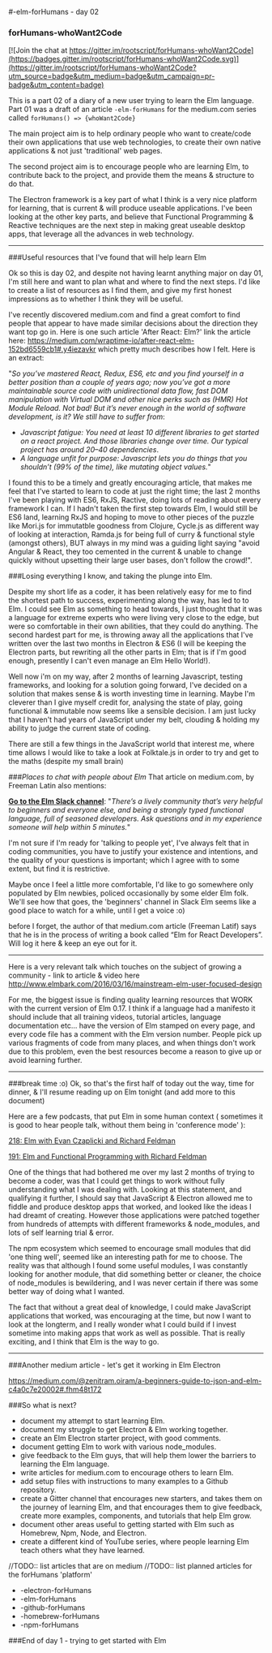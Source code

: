 #-elm-forHumans - day 02
### forHumans-whoWant2Code

[![Join the chat at https://gitter.im/rootscript/forHumans-whoWant2Code](https://badges.gitter.im/rootscript/forHumans-whoWant2Code.svg)](https://gitter.im/rootscript/forHumans-whoWant2Code?utm_source=badge&utm_medium=badge&utm_campaign=pr-badge&utm_content=badge)

This is a part 02 of a diary of a new user trying to learn the Elm language.  Part 01 was a draft of an article `-elm-forHumans` for the medium.com series called `forHumans() => {whoWant2Code}`

The main project aim is to help ordinary people who want to create/code their own applications that use web technologies, to create their own native applications & not just 'traditional' web pages.

The second project aim is to encourage people who are learning Elm, to contribute back to the project, and provide them the means & structure to do that.

The Electron framework	is a key part of what I think is a very nice platform for learning, that is current & will produce useable applications.  I've been looking at the other key parts, and believe that Functional Programming & Reactive techniques are the next step in making great useable desktop apps, that leverage all the advances in web technology.

---

###Useful resources that I've found that will help learn Elm

Ok so this is day 02, and despite not having learnt anything major on day 01, I'm still here and want to plan what and where to find the next steps.   I'd like to create a list of resources as I find them, and give my first honest impressions as to whether I think they will be useful.

I've recently discovered medium.com and find a great comfort to find people that appear to have made similar decisions about the direction they want top go in.  Here is one such article 'After React: Elm?' link the article here: <https://medium.com/wraptime-io/after-react-elm-152bd6559cb1#.y4iezavkr> which pretty much describes how I felt.   Here is an extract:

"*So you’ve mastered React, Redux, ES6, etc and you find yourself in a better position than a couple of years ago; now you’ve got a more maintainable source code with unidirectional data flow, fast DOM manipulation with Virtual DOM and other nice perks such as (HMR) Hot Module Reload. Not bad! But it’s never enough in the world of software development, is it? We still have to suffer from*:

 - *Javascript fatigue: You need at least 10 different libraries to get started on a react project. And those libraries change over time. Our typical project has around 20–40 dependencies*.
 - *A language unfit for purpose: Javascript lets you do things that you shouldn’t (99% of the time), like mutating object values.*"
 
I found this to be a timely and greatly encouraging article, that makes me feel that I've started to learn to code at just the right time; the last 2 months I've been playing with ES6, RxJS, Ractive, doing lots of reading about every framework I can. If I hadn't taken the first step towards Elm, I would still be ES6 land, learning RxJS and hoping to move to other pieces of the puzzle like Mori.js for immutatble goodness from Clojure, Cycle.js as different way of looking at interaction, Ramda.js for being full of curry & functional style (amongst others), BUT always in my mind was a guiding light saying "avoid Angular & React, they too cemented in the current & unable to change quickly without upsetting their large user bases, don't follow the crowd!".

###Losing everything I know, and taking the plunge into Elm.

Despite my short life as a coder, it has been relatively easy for me to find the shortest path to success, experimenting along the way, has led to to Elm.  I could see Elm as something to head towards, I just thought that it was a language for extreme experts who were living very close to the edge, but were so comfortable in their own abilities, that they could do anything.
The second hardest part for me, is throwing away all the applications that I've written over the last two months in Electron & ES6 (I will be keeping the Electron parts, but rewriting all the other parts in Elm; that is if I'm good enough, presently I can't even manage an Elm Hello World!).

Well now i'm on my way, after 2 months of learning Javascript, testing frameworks, and looking for a solution going forward, I've decided on a solution that makes sense & is worth investing time in learning.  Maybe I'm cleverer than I give myself credit for, analysing the state of play, going functional & immutable now seems like a sensible decision.  I am just lucky that I haven't had years of JavaScript under my belt, clouding & holding my ability to judge the current state of coding.

There are still a few things in the JavaScript world that interest me, where time allows I would like to take a look at Folktale.js in order to try and get to the maths (despite my small brain)

###*Places to chat with people about Elm*
That article on medium.com, by Freeman Latin also mentions:

[**Go to the Elm Slack channel**](http://elmlang.herokuapp.com/): "*There’s a lively community that’s very helpful to beginners and everyone else, and being a strongly typed functional language, full of seasoned developers. Ask questions and in my experience someone will help within 5 minutes.*"

I'm not sure if I'm ready for 'talking to people yet', I've always felt that in coding communities, you have to justify your existence and intentions, and the quality of your questions is important; which I agree with to some extent, but find it is restrictive.

Maybe once I feel a little more comfortable, I'd like to go somewhere only populated by Elm newbies, policed occasionally by some elder Elm folk.   We'll see how that goes, the 'beginners' channel in Slack Elm seems like a good place to watch for a while, until I get a voice :o)

before I forget, the author of that medium.com article (Freeman Latif) says that he is in the process of writing a book called “Elm for React Developers”.  Will log it here & keep an eye out for it.

 ---

Here is a very relevant talk which touches on the subject of growing a community - link to article & video here <http://www.elmbark.com/2016/03/16/mainstream-elm-user-focused-design> 

For me, the biggest issue is finding quality learning resources that WORK with the current version of Elm 0.17.  I think if a language had a manifesto it should include that all training videos, tutorial articles, language documentation etc... have the version of Elm stamped on every page, and every code file has a comment with the Elm version number.  People pick up various fragments of code from many places, and when things don't work due to this problem, even the best resources become a reason to give up or avoid learning further.

---

###break time :o)
Ok, so that's the first half of today out the way, time for dinner, & I'll resume reading up on Elm tonight (and add more to this document)

Here are a few podcasts, that put Elm in some human context ( sometimes it is good to hear people talk, without them being in 'conference mode' ):

[218: Elm with Evan Czaplicki and Richard Feldman](https://changelog.com/218/)

[191: Elm and Functional Programming with Richard Feldman](https://changelog.com/191/)

One of the things that had bothered me over my last 2 months of trying to become a coder, was that I could get things to work without fully understanding what I was dealing with.  Looking at this statement, and qualifying it further, I should say that JavaScript & Electron allowed me to fiddle and produce desktop apps that worked, and looked like the ideas I had dreamt of creating.  However those applications were patched together from hundreds of attempts with different frameworks & node_modules, and lots of self learning trial & error.

The npm ecosystem which seemed to encourage small modules that did 'one thing well', seemed like an interesting path for me to choose.  The reality was that although I found some useful modules, I was constantly looking for another module, that did something better or cleaner, the choice of node_modules is bewildering, and I was never certain if there was some better way of doing what I wanted.

The fact that without a great deal of knowledge, I could make JavaScript applications that worked, was encouraging at the time, but now I want to look at the longterm, and I really wonder what I could build if I invest sometime into making apps that work as well as possible.  That is really exciting, and I think that Elm is the way to go.

---

###Another medium article - let's get it working in Elm Electron

<https://medium.com/@zenitram.oiram/a-beginners-guide-to-json-and-elm-c4a0c7e20002#.fhm48t172>

###So what is next?
* document my attempt to start learning Elm.
* document my struggle to get Electron & Elm working together.
* create an Elm Electron starter project, with good comments.
* document getting Elm to work with various node_modules.
* give feedback to the Elm guys, that will help them lower the barriers to learning the Elm language.
* write articles for medium.com to encourage others to learn Elm.
* add setup files with instructions to many examples to a Github repository.
* create a Gitter channel that encourages new starters, and takes them on the journey of learning Elm, and  that encourages them to give feedback, create more examples, components, and tutorials that help Elm grow.
* document other areas useful to getting started with Elm such as Homebrew, Npm, Node, and Electron.
* create a different kind of YouTube series, where people learning Elm teach others what they have learned.

//TODO:: list articles that are on medium
//TODO:: list planned articles for the forHumans 'platform'

* -electron-forHumans
* -elm-forHumans
* -github-forHumans
* -homebrew-forHumans
* -npm-forHumans
 
###End of day 1 - trying to get started with Elm